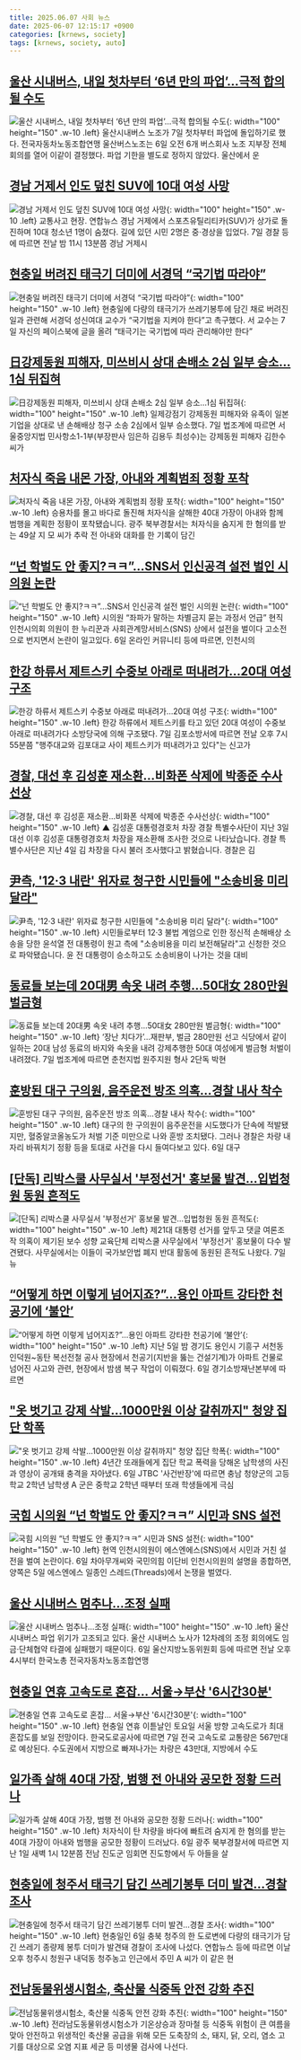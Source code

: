```yaml
---
title: 2025.06.07 사회 뉴스
date: 2025-06-07 12:15:17 +0900
categories: [krnews, society]
tags: [krnews, society, auto]
---
```

## [울산 시내버스, 내일 첫차부터 ‘6년 만의 파업’…극적 합의될 수도](https://n.news.naver.com/mnews/article/028/0002749746)

![울산 시내버스, 내일 첫차부터 ‘6년 만의 파업’…극적 합의될 수도](https://mimgnews.pstatic.net/image/origin/028/2025/06/06/2749746.jpg?type=nf220_150){: width="100" height="150" .w-10 .left}
울산시내버스 노조가 7일 첫차부터 파업에 돌입하기로 했다. 전국자동차노동조합연맹 울산버스노조는 6일 오전 6개 버스회사 노조 지부장 전체 회의를 열어 이같이 결정했다. 파업 기한을 별도로 정하지 않았다. 울산에서 운

## [경남 거제서 인도 덮친 SUV에 10대 여성 사망](https://n.news.naver.com/mnews/article/021/0002714445)

![경남 거제서 인도 덮친 SUV에 10대 여성 사망](https://mimgnews.pstatic.net/image/origin/021/2025/06/07/2714445.jpg?type=nf220_150){: width="100" height="150" .w-10 .left}
교통사고 현장. 연합뉴스 경남 거제에서 스포츠유틸리티카(SUV)가 상가로 돌진하며 10대 청소년 1명이 숨졌다. 길에 있던 시민 2명은 중·경상을 입었다. 7일 경찰 등에 따르면 전날 밤 11시 13분쯤 경남 거제시

## [현충일 버려진 태극기 더미에 서경덕 “국기법 따라야”](https://n.news.naver.com/mnews/article/005/0001781552)

![현충일 버려진 태극기 더미에 서경덕 “국기법 따라야”](https://mimgnews.pstatic.net/image/origin/005/2025/06/07/1781552.jpg?type=nf220_150){: width="100" height="150" .w-10 .left}
현충일에 다량의 태극기가 쓰레기봉투에 담긴 채로 버려진 일과 관련해 서경덕 성신여대 교수가 “국기법을 지켜야 한다”고 촉구했다. 서 교수는 7일 자신의 페이스북에 글을 올려 “태극기는 국기법에 따라 관리해야만 한다”

## [日강제동원 피해자, 미쓰비시 상대 손배소 2심 일부 승소…1심 뒤집혀](https://n.news.naver.com/mnews/article/421/0008299402)

![日강제동원 피해자, 미쓰비시 상대 손배소 2심 일부 승소…1심 뒤집혀](https://mimgnews.pstatic.net/image/origin/421/2025/06/07/8299402.jpg?type=nf220_150){: width="100" height="150" .w-10 .left}
일제강점기 강제동원 피해자와 유족이 일본 기업을 상대로 낸 손해배상 청구 소송 2심에서 일부 승소했다. 7일 법조계에 따르면 서울중앙지법 민사항소1-1부(부장판사 임은하 김용두 최성수)는 강제동원 피해자 김한수 씨가

## [처자식 죽음 내몬 가장, 아내와 계획범죄 정황 포착](https://n.news.naver.com/mnews/article/052/0002202514)

![처자식 죽음 내몬 가장, 아내와 계획범죄 정황 포착](https://mimgnews.pstatic.net/image/origin/052/2025/06/06/2202514.jpg?type=nf220_150){: width="100" height="150" .w-10 .left}
승용차를 몰고 바다로 돌진해 처자식을 살해한 40대 가장이 아내와 함께 범행을 계획한 정황이 포착됐습니다. 광주 북부경찰서는 처자식을 숨지게 한 혐의를 받는 49살 지 모 씨가 추락 전 아내와 대화를 한 기록이 담긴

## [“넌 학벌도 안 좋지?ㅋㅋ”...SNS서 인신공격 설전 벌인 시의원 논란](https://n.news.naver.com/mnews/article/009/0005504597)

![“넌 학벌도 안 좋지?ㅋㅋ”...SNS서 인신공격 설전 벌인 시의원 논란](https://mimgnews.pstatic.net/image/origin/009/2025/06/06/5504597.jpg?type=nf220_150){: width="100" height="150" .w-10 .left}
시의원 “좌파가 말하는 차별금지 묻는 과정서 언급” 현직 인천시의회 의원이 한 누리꾼과 사회관계망서비스(SNS) 상에서 설전을 벌이다 고소전으로 번지면서 논란이 일고있다. 6일 온라인 커뮤니티 등에 따르면, 인천시의

## [한강 하류서 제트스키 수중보 아래로 떠내려가…20대 여성 구조](https://n.news.naver.com/mnews/article/421/0008299453)

![한강 하류서 제트스키 수중보 아래로 떠내려가…20대 여성 구조](https://mimgnews.pstatic.net/image/origin/421/2025/06/07/8299453.jpg?type=nf220_150){: width="100" height="150" .w-10 .left}
한강 하류에서 제트스키를 타고 있던 20대 여성이 수중보 아래로 떠내려가다 소방당국에 의해 구조됐다. 7일 김포소방서에 따르면 전날 오후 7시 55분쯤 "행주대교와 김포대교 사이 제트스키가 떠내려가고 있다"는 신고가

## [경찰, 대선 후 김성훈 재소환…비화폰 삭제에 박종준 수사선상](https://n.news.naver.com/mnews/article/055/0001264517)

![경찰, 대선 후 김성훈 재소환…비화폰 삭제에 박종준 수사선상](https://mimgnews.pstatic.net/image/origin/055/2025/06/07/1264517.jpg?type=nf220_150){: width="100" height="150" .w-10 .left}
▲ 김성훈 대통령경호처 차장 경찰 특별수사단이 지난 3일 대선 이후 김성훈 대통령경호처 차장을 재소환해 조사한 것으로 나타났습니다. 경찰 특별수사단은 지난 4일 김 차장을 다시 불러 조사했다고 밝혔습니다. 경찰은 김

## [尹측, '12·3 내란' 위자료 청구한 시민들에 "소송비용 미리 달라"](https://n.news.naver.com/mnews/article/660/0000086700)

![尹측, '12·3 내란' 위자료 청구한 시민들에 "소송비용 미리 달라"](https://mimgnews.pstatic.net/image/origin/660/2025/06/06/86700.jpg?type=nf220_150){: width="100" height="150" .w-10 .left}
시민들로부터 12·3 불법 계엄으로 인한 정신적 손해배상 소송을 당한 윤석열 전 대통령이 원고 측에 "소송비용을 미리 보전해달라"고 신청한 것으로 파악됐습니다. 윤 전 대통령이 승소하고도 소송비용이 나가는 것을 대비

## [동료들 보는데 20대男 속옷 내려 추행…50대女 280만원 벌금형](https://n.news.naver.com/mnews/article/016/0002481560)

![동료들 보는데 20대男 속옷 내려 추행…50대女 280만원 벌금형](https://mimgnews.pstatic.net/image/origin/016/2025/06/07/2481560.jpg?type=nf220_150){: width="100" height="150" .w-10 .left}
‘장난 치다가’…재판부, 벌금 280만원 선고 식당에서 같이 일하는 20대 남성 동료의 바지와 속옷을 내려 강제추행한 50대 여성에게 벌금형 처벌이 내려졌다. 7일 법조계에 따르면 춘천지법 원주지원 형사 2단독 박현

## [훈방된 대구 구의원, 음주운전 방조 의혹…경찰 내사 착수](https://n.news.naver.com/mnews/article/421/0008299245)

![훈방된 대구 구의원, 음주운전 방조 의혹…경찰 내사 착수](https://mimgnews.pstatic.net/image/origin/421/2025/06/06/8299245.jpg?type=nf220_150){: width="100" height="150" .w-10 .left}
대구의 한 구의원이 음주운전을 시도했다가 단속에 적발됐지만, 혈중알코올농도가 처벌 기준 미만으로 나와 훈방 조치됐다. 그러나 경찰은 차량 내 자리 바꿔치기 정황 등을 토대로 사건을 다시 들여다보고 있다. 6일 대구

## [[단독] 리박스쿨 사무실서 '부정선거' 홍보물 발견…입법청원 동원 흔적도](https://n.news.naver.com/mnews/article/421/0008299296)

![[단독] 리박스쿨 사무실서 '부정선거' 홍보물 발견…입법청원 동원 흔적도](https://mimgnews.pstatic.net/image/origin/421/2025/06/07/8299296.jpg?type=nf220_150){: width="100" height="150" .w-10 .left}
제21대 대통령 선거를 앞두고 댓글 여론조작 의혹이 제기된 보수 성향 교육단체 리박스쿨 사무실에서 '부정선거' 홍보물이 다수 발견됐다. 사무실에서는 이들이 국가보안법 폐지 반대 활동에 동원된 흔적도 나왔다. 7일 뉴

## [“어떻게 하면 이렇게 넘어지죠?”...용인 아파트 강타한 천공기에 ‘불안’](https://n.news.naver.com/mnews/article/009/0005504637)

![“어떻게 하면 이렇게 넘어지죠?”...용인 아파트 강타한 천공기에 ‘불안’](https://mimgnews.pstatic.net/image/origin/009/2025/06/06/5504637.jpg?type=nf220_150){: width="100" height="150" .w-10 .left}
지난 5일 밤 경기도 용인시 기흥구 서천동 인덕원~동탄 복선전철 공사 현장에서 천공기(지반을 뚫는 건설기계)가 아파트 건물로 넘어진 사고와 관련, 현장에서 밤샘 복구 작업이 이뤄졌다. 6일 경기소방재난본부에 따르면

## ["옷 벗기고 강제 삭발…1000만원 이상 갈취까지" 청양 집단 학폭](https://n.news.naver.com/mnews/article/421/0008299516)

!["옷 벗기고 강제 삭발…1000만원 이상 갈취까지" 청양 집단 학폭](https://mimgnews.pstatic.net/image/origin/421/2025/06/07/8299516.jpg?type=nf220_150){: width="100" height="150" .w-10 .left}
4년간 또래들에게 집단 학교 폭력을 당해온 남학생의 사진과 영상이 공개돼 충격을 자아냈다. 6일 JTBC '사건반장'에 따르면 충남 청양군의 고등학교 2학년 남학생 A 군은 중학교 2학년 때부터 또래 학생들에게 극심

## [국힘 시의원 “넌 학벌도 안 좋지?ㅋㅋ” 시민과 SNS 설전](https://n.news.naver.com/mnews/article/028/0002749745)

![국힘 시의원 “넌 학벌도 안 좋지?ㅋㅋ” 시민과 SNS 설전](https://mimgnews.pstatic.net/image/origin/028/2025/06/06/2749745.jpg?type=nf220_150){: width="100" height="150" .w-10 .left}
현역 인천시의원이 에스엔에스(SNS)에서 시민과 거친 설전을 벌여 논란이다. 6일 차아무개씨와 국민의힘 이단비 인천시의원의 설명을 종합하면, 양쪽은 5일 에스엔에스 일종인 스레드(Threads)에서 논쟁을 벌였다.

## [울산 시내버스 멈추나…조정 실패](https://n.news.naver.com/mnews/article/005/0001781444)

![울산 시내버스 멈추나…조정 실패](https://mimgnews.pstatic.net/image/origin/005/2025/06/06/1781444.jpg?type=nf220_150){: width="100" height="150" .w-10 .left}
울산 시내버스 파업 위기가 고조되고 있다. 울산 시내버스 노사가 12차례의 조정 회의에도 임금·단체협약 타결에 실패했기 때문이다. 6일 울산지방노동위원회 등에 따르면 전날 오후 4시부터 한국노총 전국자동차노동조합연맹

## [현충일 연휴 고속도로 혼잡… 서울→부산 '6시간30분'](https://n.news.naver.com/mnews/article/417/0001081558)

![현충일 연휴 고속도로 혼잡… 서울→부산 '6시간30분'](https://mimgnews.pstatic.net/image/origin/417/2025/06/07/1081558.jpg?type=nf220_150){: width="100" height="150" .w-10 .left}
현충일 연휴 이튿날인 토요일 서울 방향 고속도로가 최대 혼잡도를 보일 전망이다. 한국도로공사에 따르면 7일 전국 고속도로 교통량은 567만대로 예상된다. 수도권에서 지방으로 빠져나가는 차량은 43만대, 지방에서 수도

## [일가족 살해 40대 가장, 범행 전 아내와 공모한 정황 드러나](https://n.news.naver.com/mnews/article/005/0001781503)

![일가족 살해 40대 가장, 범행 전 아내와 공모한 정황 드러나](https://mimgnews.pstatic.net/image/origin/005/2025/06/06/1781503.jpg?type=nf220_150){: width="100" height="150" .w-10 .left}
처자식이 탄 차량을 바다에 빠트려 숨지게 한 혐의를 받는 40대 가장이 아내와 범행을 공모한 정황이 드러났다. 6일 광주 북부경찰서에 따르면 지난 1일 새벽 1시 12분쯤 전남 진도군 임회면 진도항에서 두 아들을 살

## [현충일에 청주서 태극기 담긴 쓰레기봉투 더미 발견…경찰 조사](https://n.news.naver.com/mnews/article/082/0001329436)

![현충일에 청주서 태극기 담긴 쓰레기봉투 더미 발견…경찰 조사](https://mimgnews.pstatic.net/image/origin/082/2025/06/06/1329436.jpg?type=nf220_150){: width="100" height="150" .w-10 .left}
현충일인 6일 충북 청주의 한 도로변에 다량의 태극기가 담긴 쓰레기 종량제 봉투 더미가 발견돼 경찰이 조사에 나섰다. 연합뉴스 등에 따르면 이날 오후 청주시 청원구 내덕동 청주농고 인근에서 주민 A 씨가 이 같은 현

## [전남동물위생시험소, 축산물 식중독 안전 강화 추진](https://n.news.naver.com/mnews/article/277/0005603999)

![전남동물위생시험소, 축산물 식중독 안전 강화 추진](https://mimgnews.pstatic.net/image/origin/277/2025/06/07/5603999.jpg?type=nf220_150){: width="100" height="150" .w-10 .left}
전라남도동물위생시험소가 기온상승과 장마철 등 식중독 위험이 큰 여름을 맞아 안전하고 위생적인 축산물 공급을 위해 모든 도축장의 소, 돼지, 닭, 오리, 염소 고기를 대상으로 오염 지표 세균 등 미생물 검사에 나선다.

